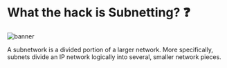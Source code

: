 # What the hack is Subnetting? :question:

<img src='..img/subnetting.png' alt="banner"></img>

A subnetwork is a divided portion of a larger network. More specifically, subnets divide an IP network logically into several, smaller network pieces.